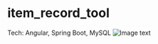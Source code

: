 # item_record_tool
Tech: Angular, Spring Boot, MySQL
![Image text](https://github.com/eyoco/item_record_tool/blob/main/code/list.png)
